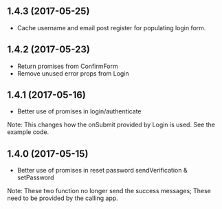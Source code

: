 ## 1.4.3 (2017-05-25)

- Cache username and email post register for populating login form.

## 1.4.2 (2017-05-23)

- Return promises from ConfirmForm
- Remove unused error props from Login

## 1.4.1 (2017-05-16)

- Better use of promises in login/authenticate

Note: This changes how the onSubmit provided by Login is used. See the example code.

## 1.4.0 (2017-05-15)

- Better use of promises in reset password sendVerification & setPassword

Note: These two function no longer send the success messages;
These need to be provided by the calling app.
